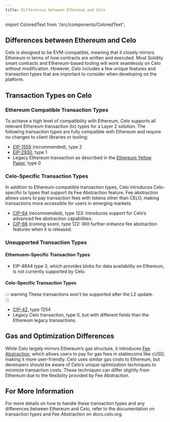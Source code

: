 ```yaml
---
title: Differences between Ethereum and Celo
---
```


import ColoredText from '/src/components/ColoredText';

## Differences between Ethereum and Celo


Celo is designed to be EVM-compatible, meaning that it closely mirrors Ethereum in terms of how contracts are written and executed. Most Solidity smart contracts and Ethereum-based tooling will work seamlessly on Celo without modification. However, Celo includes a few unique features and transaction types that are important to consider when developing on the platform.

## Transaction Types on Celo

### Ethereum Compatible Transaction Types

To achieve a high level of compatibility with Ethereum, Celo supports all relevant Ethereum transaction (tx) types for a Layer 2 solution. The following transaction types are fully compatible with Ethereum and require no changes to client libraries or tooling:

- <ColoredText>[EIP-1559](https://eips.ethereum.org/EIPS/eip-1559) (recommended)</ColoredText>, type 2
- <ColoredText>[EIP-2930](https://eips.ethereum.org/EIPS/eip-2930)</ColoredText>, type 1
- <ColoredText>Legacy Ethereum transaction as described in the [Ethereum Yellow Paper](https://ethereum.github.io/yellowpaper/paper.pdf)</ColoredText>, type 0

### Celo-Specific Transaction Types

In addition to Ethereum-compatible transaction types, Celo introduces Celo-specific tx types that support its Fee Abstraction feature. Fee abstraction allows users to pay transaction fees with tokens other than CELO, making transactions more accessible for users in emerging markets.

- <ColoredText>[CIP-64](https://github.com/celo-org/celo-proposals/blob/master/CIPs/cip-0064.md) (recommended)</ColoredText>, type 123: Introduces support for Celo’s advanced fee abstraction capabilities.
- <ColoredText>[CIP-66](https://github.com/celo-org/celo-proposals/blob/master/CIPs/cip-0066.md) (coming soon)</ColoredText>, type 122: Will further enhance fee abstraction features when it is released.

### Unsupported Transaction Types

#### Ethereuem-Specific Transaction Types

- <ColoredText>EIP-4844</ColoredText> type 3, which provides blobs for data availability on Ethereum, is not currently supported by Celo.

#### Celo-Specific Transaction Types

::: warning
These transactions won't be supported after the L2 update.  
:::

- <ColoredText>[CIP-42](https://github.com/celo-org/celo-proposals/blob/master/CIPs/cip-0042.md)</ColoredText>, type 1254
- <ColoredText>Legacy Celo transaction</ColoredText>, type 0, but with different fields than the Ethereum legacy transactions. 


## Gas and Optimization Differences

While Celo largely mirrors Ethereum’s gas structure, it introduces <ColoredText>[Fee Abstraction](../tools/fee-abstraction)</ColoredText>, which allows users to pay for gas fees in stablecoins like cUSD, making it more user-friendly. Celo uses similar gas costs to Ethereum, but developers should be aware of Celo’s unique optimization techniques to minimize transaction costs. These techniques can differ slightly from Ethereum due to the flexibility provided by Fee Abstraction.


## For More Information
For more details on how to handle these transaction types and any differences between Ethereum and Celo, refer to the documentation on <ColoredText>transaction types</ColoredText> and <ColoredText>Fee Abstraction</ColoredText> on docs.celo.org.

